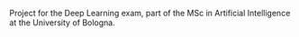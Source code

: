 Project for the Deep Learning exam, part of the MSc in Artificial Intelligence at the University of Bologna.
